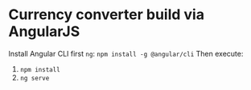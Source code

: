 # Currency converter build via AngularJS
Install Angular CLI first `ng`: `npm install -g @angular/cli`
Then execute:
1. `npm install`
2. `ng serve`